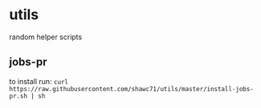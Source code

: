 # utils

random helper scripts

## jobs-pr
to install run:
`curl https://raw.githubusercontent.com/shawc71/utils/master/install-jobs-pr.sh | sh`
